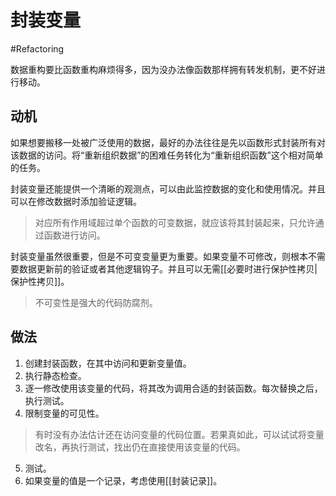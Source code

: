 # 封装变量
#Refactoring 

数据重构要比函数重构麻烦得多，因为没办法像函数那样拥有转发机制，更不好进行移动。

## 动机

如果想要搬移一处被广泛使用的数据，最好的办法往往是先以函数形式封装所有对该数据的访问。将“重新组织数据”的困难任务转化为“重新组织函数”这个相对简单的任务。

封装变量还能提供一个清晰的观测点，可以由此监控数据的变化和使用情况。并且可以在修改数据时添加验证逻辑。

> 对应所有作用域超过单个函数的可变数据，就应该将其封装起来，只允许通过函数进行访问。

封装变量虽然很重要，但是不可变变量更为重要。如果变量不可修改，则根本不需要数据更新前的验证或者其他逻辑钩子。并且可以无需[[必要时进行保护性拷贝|保护性拷贝]]。

> 不可变性是强大的代码防腐剂。

## 做法

1. 创建封装函数，在其中访问和更新变量值。
2. 执行静态检查。
3. 逐一修改使用该变量的代码，将其改为调用合适的封装函数。每次替换之后，执行测试。
4. 限制变量的可见性。

> 有时没有办法估计还在访问变量的代码位置。若果真如此，可以试试将变量改名，再执行测试，找出仍在直接使用该变量的代码。

5. 测试。
6. 如果变量的值是一个记录，考虑使用[[封装记录]]。